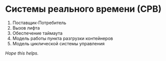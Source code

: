 # Системы реального времени (СРВ)

1. Поставщик-Потребитель
2. Вызов лифта
3. Обеспечение таймаута
4. Модель работы пункта разгрузки контейнеров
5. Модель циклической системы управления

*Hope this helps.*

